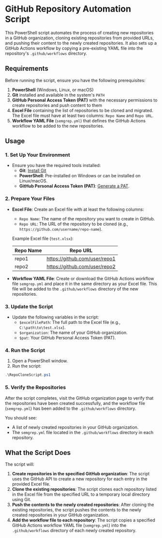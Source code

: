 # GitHub Repository Automation Script

This PowerShell script automates the process of creating new repositories in a GitHub organization, cloning existing repositories from provided URLs, and pushing their content to the newly created repositories. It also sets up a GitHub Actions workflow by copying a pre-existing YAML file into the repository's `.github/workflows` directory.

## Requirements

Before running the script, ensure you have the following prerequisites:

1. **PowerShell** (Windows, Linux, or macOS)
2. **Git** installed and available in the system's `PATH`
3. **GitHub Personal Access Token (PAT)** with the necessary permissions to create repositories and push content to them
4. **Excel File** containing the list of repositories to be cloned and migrated. The Excel file must have at least two columns: `Repo Name` and `Repo URL`.
5. **Workflow YAML File** (`semgrep.yml`) that defines the GitHub Actions workflow to be added to the new repositories.

## Usage

### 1. Set Up Your Environment

- Ensure you have the required tools installed:
    - **Git**: [Install Git](https://git-scm.com/downloads)
    - **PowerShell**: Pre-installed on Windows or can be installed on Linux/macOS.
    - **GitHub Personal Access Token (PAT)**: [Generate a PAT](https://docs.github.com/en/github/authenticating-to-github/creating-a-personal-access-token).

### 2. Prepare Your Files

- **Excel File**: Create an Excel file with at least the following columns:
    - `Repo Name`: The name of the repository you want to create in GitHub.
    - `Repo URL`: The URL of the repository to be cloned (e.g., `https://github.com/username/repo-name`).

    Example Excel file (`test.xlsx`):

    | Repo Name  | Repo URL                             |
    |------------|--------------------------------------|
    | repo1      | https://github.com/user/repo1       |
    | repo2      | https://github.com/user/repo2       |

- **Workflow YAML File**: Create or download the GitHub Actions workflow file `semgrep.yml` and place it in the same directory as your Excel file. This file will be added to the `.github/workflows` directory of the new repositories.

### 3. Update the Script

- Update the following variables in the script:
    - `$excelFilePath`: The full path to the Excel file (e.g., `C:\path\to\test.xlsx`).
    - `$organization`: The name of your GitHub organization.
    - `$pat`: Your GitHub Personal Access Token (PAT).

### 4. Run the Script

1. Open a PowerShell window.
2. Run the script:

```powershell
.\RepoCloneScript.ps1
```

### 5. Verify the Repositories

After the script completes, visit the GitHub organization page to verify that the repositories have been created successfully, and the workflow file (`semgrep.yml`) has been added to the `.github/workflows` directory.

You should see:
- A list of newly created repositories in your GitHub organization.
- The `semgrep.yml` file located in the `.github/workflows` directory in each repository.

## What the Script Does

The script will:

1. **Create repositories in the specified GitHub organization**: The script uses the GitHub API to create a new repository for each entry in the provided Excel file.
2. **Clone the existing repositories**: The script clones each repository listed in the Excel file from the specified URL to a temporary local directory using Git.
3. **Push the contents to the newly created repositories**: After cloning the existing repositories, the script pushes the contents to the newly created repositories in your GitHub organization.
4. **Add the workflow file to each repository**: The script copies a specified GitHub Actions workflow YAML file (`semgrep.yml`) into the `.github/workflows` directory of each newly created repository.
